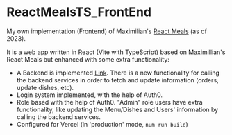 # ReactMealsTS_FrontEnd
My own implementation (Frontend) of Maximilian's [React Meals](https://www.udemy.com/course/react-the-complete-guide-incl-redux/) (as of 2023).

It is a web app written in React (Vite with TypeScript) based on Maximillian's React Meals but enhanced with some extra functionality:

- A Backend is implemented [Link](https://github.com/kar-dim/ReactMealsTS_BackEnd). There is a new functionality for calling the backend services in order to fetch and update information (orders, update dishes, etc).
- Login system implemented, with the help of Auth0. 
- Role based with the help of Auth0. "Admin" role users have extra functionality, like updating the Menu/Dishes and Users' information by calling the backend services.
- Configured for Vercel (in 'production' mode, ```num run build```) 
